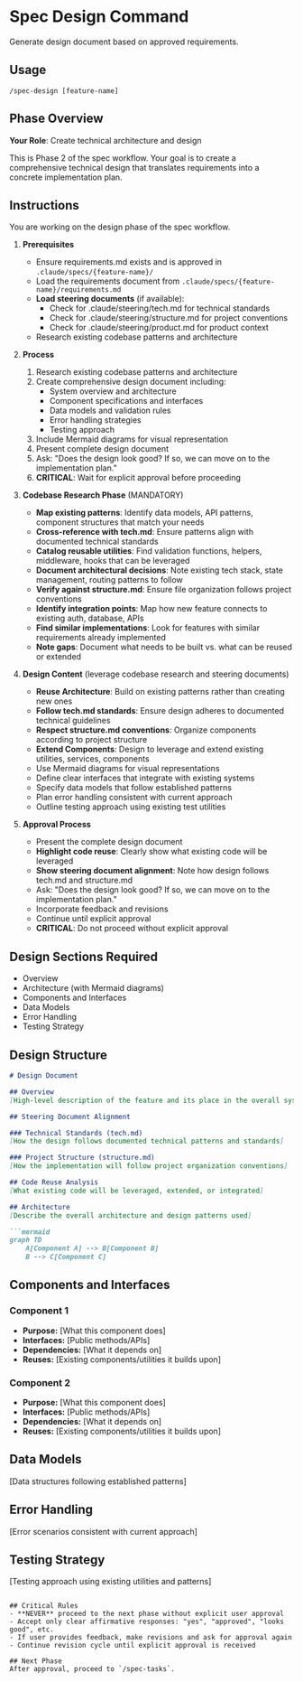 # Spec Design Command

Generate design document based on approved requirements.

## Usage
```
/spec-design [feature-name]
```

## Phase Overview
**Your Role**: Create technical architecture and design

This is Phase 2 of the spec workflow. Your goal is to create a comprehensive technical design that translates requirements into a concrete implementation plan.

## Instructions
You are working on the design phase of the spec workflow.

1. **Prerequisites**
   - Ensure requirements.md exists and is approved in `.claude/specs/{feature-name}/`
   - Load the requirements document from `.claude/specs/{feature-name}/requirements.md`
   - **Load steering documents** (if available): 
     - Check for .claude/steering/tech.md for technical standards
     - Check for .claude/steering/structure.md for project conventions
     - Check for .claude/steering/product.md for product context
   - Research existing codebase patterns and architecture

2. **Process**
   1. Research existing codebase patterns and architecture
   2. Create comprehensive design document including:
      - System overview and architecture
      - Component specifications and interfaces
      - Data models and validation rules
      - Error handling strategies
      - Testing approach
   3. Include Mermaid diagrams for visual representation
   4. Present complete design document
   5. Ask: "Does the design look good? If so, we can move on to the implementation plan."
   6. **CRITICAL**: Wait for explicit approval before proceeding

3. **Codebase Research Phase** (MANDATORY)
   - **Map existing patterns**: Identify data models, API patterns, component structures that match your needs
   - **Cross-reference with tech.md**: Ensure patterns align with documented technical standards
   - **Catalog reusable utilities**: Find validation functions, helpers, middleware, hooks that can be leveraged
   - **Document architectural decisions**: Note existing tech stack, state management, routing patterns to follow
   - **Verify against structure.md**: Ensure file organization follows project conventions
   - **Identify integration points**: Map how new feature connects to existing auth, database, APIs
   - **Find similar implementations**: Look for features with similar requirements already implemented
   - **Note gaps**: Document what needs to be built vs. what can be reused or extended

4. **Design Content** (leverage codebase research and steering documents)
   - **Reuse Architecture**: Build on existing patterns rather than creating new ones
   - **Follow tech.md standards**: Ensure design adheres to documented technical guidelines
   - **Respect structure.md conventions**: Organize components according to project structure
   - **Extend Components**: Design to leverage and extend existing utilities, services, components
   - Use Mermaid diagrams for visual representations
   - Define clear interfaces that integrate with existing systems
   - Specify data models that follow established patterns
   - Plan error handling consistent with current approach
   - Outline testing approach using existing test utilities

5. **Approval Process**
   - Present the complete design document
   - **Highlight code reuse**: Clearly show what existing code will be leveraged
   - **Show steering document alignment**: Note how design follows tech.md and structure.md
   - Ask: "Does the design look good? If so, we can move on to the implementation plan."
   - Incorporate feedback and revisions
   - Continue until explicit approval
   - **CRITICAL**: Do not proceed without explicit approval

## Design Sections Required
- Overview
- Architecture (with Mermaid diagrams)
- Components and Interfaces
- Data Models
- Error Handling
- Testing Strategy

## Design Structure
```markdown
# Design Document

## Overview
[High-level description of the feature and its place in the overall system]

## Steering Document Alignment

### Technical Standards (tech.md)
[How the design follows documented technical patterns and standards]

### Project Structure (structure.md)
[How the implementation will follow project organization conventions]

## Code Reuse Analysis
[What existing code will be leveraged, extended, or integrated]

## Architecture
[Describe the overall architecture and design patterns used]

```mermaid
graph TD
    A[Component A] --> B[Component B]
    B --> C[Component C]
```

## Components and Interfaces

### Component 1
- **Purpose:** [What this component does]
- **Interfaces:** [Public methods/APIs]
- **Dependencies:** [What it depends on]
- **Reuses:** [Existing components/utilities it builds upon]

### Component 2
- **Purpose:** [What this component does]
- **Interfaces:** [Public methods/APIs]
- **Dependencies:** [What it depends on]
- **Reuses:** [Existing components/utilities it builds upon]

## Data Models
[Data structures following established patterns]

## Error Handling
[Error scenarios consistent with current approach]

## Testing Strategy
[Testing approach using existing utilities and patterns]
```

## Critical Rules
- **NEVER** proceed to the next phase without explicit user approval
- Accept only clear affirmative responses: "yes", "approved", "looks good", etc.
- If user provides feedback, make revisions and ask for approval again
- Continue revision cycle until explicit approval is received

## Next Phase
After approval, proceed to `/spec-tasks`.
